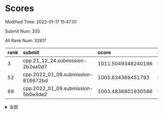 # Scores

Modified Time: 2022-01-17 15:47:01

Submit Num: 205

All Rank Num: 32817

| rank |               submit               |       score        |       sigma        | pk_num |
| :--- | :--------------------------------- | :----------------- | :----------------- | :----- |
| 3    | cpp.21_12_24.submission-2b2ea0d7   | 1011.5049348240196 | 0.7898490620025502 | 639    |
| 52   | cpp.2022_01_09.submission-816672bd | 1005.634369451793  | 0.7062165410897555 | 639    |
| 69   | cpp.2022_01_09.submission-5b0e3de2 | 1003.4836801930586 | 0.7121190492644192 | 640    |


<details>
<summary>全部</summary>

| rank |                 submit                 |       score        |       sigma        | pk_num |
| :--- | :------------------------------------- | :----------------- | :----------------- | :----- |
| 1    | gobigger.level_3.submission_level_3_48 | 1011.8005307731456 | 0.787392469963788  | 635    |
| 2    | gobigger.level_3.submission_level_3_47 | 1011.7111823878594 | 0.8084794270421061 | 640    |
| 3    | cpp.21_12_24.submission-2b2ea0d7       | 1011.5049348240196 | 0.7898490620025502 | 639    |
| 4    | gobigger.level_3.submission_level_3_17 | 1011.3827253991242 | 0.7977907297713572 | 641    |
| 5    | gobigger.level_3.submission_level_3_8  | 1011.3399437215232 | 0.7717948371307322 | 639    |
| 6    | gobigger.level_3.submission_level_3_26 | 1011.317690815771  | 0.7899853785565076 | 639    |
| 7    | gobigger.level_3.submission_level_3_27 | 1011.1068316506108 | 0.7707779971410256 | 641    |
| 8    | gobigger.level_3.submission_level_3_0  | 1011.0762694561387 | 0.7803881954176889 | 642    |
| 9    | gobigger.level_3.submission_level_3_43 | 1010.9835193030026 | 0.8031242361880143 | 637    |
| 10   | gobigger.level_3.submission_level_3_14 | 1010.8778584445521 | 0.7890614901173965 | 640    |
| 11   | gobigger.level_3.submission_level_3_2  | 1010.7302173832267 | 0.772073323249617  | 639    |
| 12   | gobigger.level_3.submission_level_3_30 | 1010.7057238220908 | 0.769014739085161  | 642    |
| 13   | gobigger.level_3.submission_level_3_45 | 1010.6528422224438 | 0.7551499862515694 | 638    |
| 14   | gobigger.level_3.submission_level_3_11 | 1010.6155340865561 | 0.7817684147570558 | 639    |
| 15   | gobigger.level_3.submission_level_3_29 | 1010.593540690121  | 0.7608546168184014 | 639    |
| 16   | gobigger.level_3.submission_level_3_38 | 1010.5425755319984 | 0.7825467363098384 | 639    |
| 17   | gobigger.level_3.submission_level_3_10 | 1010.5223634773455 | 0.7678773568331416 | 644    |
| 18   | gobigger.level_3.submission_level_3_16 | 1010.4704644281635 | 0.7778501852950103 | 646    |
| 19   | gobigger.level_3.submission_level_3_13 | 1010.2849247762348 | 0.7552944607073274 | 647    |
| 20   | gobigger.level_3.submission_level_3_28 | 1010.2272565421742 | 0.7591275933535024 | 644    |
| 21   | gobigger.level_3.submission_level_3_33 | 1010.1776644771459 | 0.7741620725797705 | 634    |
| 22   | gobigger.level_3.submission_level_3_41 | 1010.1369181994564 | 0.7648412470446394 | 645    |
| 23   | gobigger.level_3.submission_level_3_9  | 1010.1108807555618 | 0.7670617787014898 | 643    |
| 24   | gobigger.level_3.submission_level_3_19 | 1010.0951379641089 | 0.7584665959657857 | 639    |
| 25   | gobigger.level_3.submission_level_3_20 | 1010.0847372752696 | 0.7535749506417067 | 637    |
| 26   | gobigger.level_3.submission_level_3_4  | 1010.0507447954461 | 0.7593319574813925 | 644    |
| 27   | gobigger.level_3.submission_level_3_25 | 1010.0226794658391 | 0.7526272729054582 | 639    |
| 28   | gobigger.level_3.submission_level_3_24 | 1009.9673832320476 | 0.7552183821213954 | 639    |
| 29   | gobigger.level_3.submission_level_3_40 | 1009.9630366734751 | 0.7677980854899723 | 637    |
| 30   | gobigger.level_3.submission_level_3_18 | 1009.9546619815474 | 0.7555760754027911 | 644    |
| 31   | gobigger.level_3.submission_level_3_39 | 1009.9071918251806 | 0.7566541637662872 | 641    |
| 32   | gobigger.level_3.submission_level_3_49 | 1009.8472434937105 | 0.7467686763381367 | 643    |
| 33   | gobigger.level_3.submission_level_3_6  | 1009.7464401500313 | 0.7622935797489412 | 639    |
| 34   | gobigger.level_3.submission_level_3_36 | 1009.7167339958046 | 0.7713568875260288 | 639    |
| 35   | gobigger.level_3.submission_level_3_1  | 1009.5376504960803 | 0.7762398541062008 | 638    |
| 36   | gobigger.level_3.submission_level_3_44 | 1009.5095806436784 | 0.7469967633483103 | 641    |
| 37   | gobigger.level_3.submission_level_3_42 | 1009.4588659211504 | 0.7596363675772759 | 639    |
| 38   | gobigger.level_3.submission_level_3_5  | 1009.42949959016   | 0.77477418694082   | 638    |
| 39   | gobigger.level_3.submission_level_3_32 | 1009.2757590394866 | 0.7485022134592283 | 643    |
| 40   | gobigger.level_3.submission_level_3_35 | 1008.9652955887756 | 0.7625070785045961 | 648    |
| 41   | gobigger.level_3.submission_level_3_31 | 1008.890346749902  | 0.7529009959649704 | 638    |
| 42   | gobigger.level_3.submission_level_3_22 | 1008.880440576254  | 0.7585943624642212 | 642    |
| 43   | gobigger.level_3.submission_level_3_23 | 1008.8417552273044 | 0.758985656964189  | 640    |
| 44   | gobigger.level_3.submission_level_3_21 | 1008.8238933488497 | 0.7331552847907891 | 644    |
| 45   | gobigger.level_3.submission_level_3_15 | 1008.7492868094843 | 0.7373309164900895 | 647    |
| 46   | gobigger.level_3.submission_level_3_46 | 1008.6526023042737 | 0.7491399971421998 | 642    |
| 47   | gobigger.level_3.submission_level_3_12 | 1008.3683818180572 | 0.7538752193633175 | 644    |
| 48   | gobigger.level_3.submission_level_3_3  | 1008.179995171695  | 0.7322438983409707 | 633    |
| 49   | gobigger.level_3.submission_level_3_37 | 1007.7269205124608 | 0.7509698445799667 | 640    |
| 50   | gobigger.level_3.submission_level_3_34 | 1007.5809122846225 | 0.7337781398422678 | 643    |
| 51   | gobigger.level_3.submission_level_3_7  | 1007.3732193507494 | 0.7419046156643799 | 644    |
| 52   | cpp.2022_01_09.submission-816672bd     | 1005.634369451793  | 0.7062165410897555 | 639    |
| 53   | gobigger.level_1.submission_level_1_16 | 1004.3057974944408 | 0.7321447634521645 | 642    |
| 54   | gobigger.level_1.submission_level_1_4  | 1004.2260825764694 | 0.7135403580622985 | 641    |
| 55   | gobigger.level_1.submission_level_1_33 | 1004.0888544205837 | 0.725583212781622  | 640    |
| 56   | gobigger.level_1.submission_level_1_3  | 1004.0084283142806 | 0.7204763467289809 | 636    |
| 57   | gobigger.level_1.submission_level_1_15 | 1003.8860531928245 | 0.7098565780798258 | 635    |
| 58   | gobigger.level_1.submission_level_1_24 | 1003.8735520926758 | 0.7171974794234096 | 636    |
| 59   | gobigger.level_1.submission_level_1_10 | 1003.7927400002291 | 0.7026806775648907 | 635    |
| 60   | gobigger.level_1.submission_level_1_23 | 1003.7793427573191 | 0.7191543262443352 | 640    |
| 61   | gobigger.level_1.submission_level_1_28 | 1003.7178192541546 | 0.7203026224015718 | 644    |
| 62   | gobigger.level_1.submission_level_1_42 | 1003.6928416059812 | 0.7088697616119187 | 644    |
| 63   | gobigger.level_1.submission_level_1_41 | 1003.6678553665844 | 0.7267501515317634 | 635    |
| 64   | gobigger.level_1.submission_level_1_9  | 1003.6531057238391 | 0.7153952345344803 | 645    |
| 65   | gobigger.level_1.submission_level_1_1  | 1003.6470001993308 | 0.7250142356795869 | 641    |
| 66   | gobigger.level_1.submission_level_1_25 | 1003.642963764578  | 0.7169986602203107 | 640    |
| 67   | gobigger.level_1.submission_level_1_11 | 1003.5161663048988 | 0.7167927772375281 | 635    |
| 68   | gobigger.level_1.submission_level_1_37 | 1003.5032774007121 | 0.7135693236458013 | 640    |
| 69   | cpp.2022_01_09.submission-5b0e3de2     | 1003.4836801930586 | 0.7121190492644192 | 640    |
| 70   | gobigger.level_1.submission_level_1_8  | 1003.4248461494686 | 0.7182014000217597 | 643    |
| 71   | gobigger.level_1.submission_level_1_44 | 1003.3987242860098 | 0.7155469327302605 | 634    |
| 72   | gobigger.level_1.submission_level_1_22 | 1003.3297641848817 | 0.7176519790252297 | 639    |
| 73   | gobigger.level_1.submission_level_1_12 | 1003.2837014137415 | 0.7093056145322437 | 640    |
| 74   | gobigger.level_1.submission_level_1_2  | 1003.2603330649307 | 0.71960938392689   | 637    |
| 75   | gobigger.level_1.submission_level_1_47 | 1003.2193545311937 | 0.715185506506405  | 638    |
| 76   | gobigger.level_1.submission_level_1_35 | 1003.197640925315  | 0.7177427466356919 | 643    |
| 77   | gobigger.level_1.submission_level_1_20 | 1003.1879444410208 | 0.724595028194435  | 639    |
| 78   | gobigger.level_1.submission_level_1_29 | 1003.1753854441522 | 0.7138041179941211 | 643    |
| 79   | gobigger.level_1.submission_level_1_48 | 1003.1676178306936 | 0.7171225491436048 | 638    |
| 80   | gobigger.level_1.submission_level_1_39 | 1003.1324938945816 | 0.7224138205865694 | 640    |
| 81   | gobigger.level_1.submission_level_1_17 | 1003.1207223050757 | 0.7232803020134889 | 640    |
| 82   | gobigger.level_1.submission_level_1_40 | 1003.0474673347585 | 0.7136009714443975 | 644    |
| 83   | gobigger.level_1.submission_level_1_32 | 1002.977668203612  | 0.7109212225491881 | 641    |
| 84   | gobigger.level_1.submission_level_1_21 | 1002.9765141221001 | 0.7219627858706379 | 635    |
| 85   | gobigger.level_1.submission_level_1_31 | 1002.9743108588095 | 0.7148634783531869 | 638    |
| 86   | gobigger.level_1.submission_level_1_38 | 1002.9632704784232 | 0.7190892514087969 | 643    |
| 87   | gobigger.level_1.submission_level_1_26 | 1002.9631198532369 | 0.7129056964615268 | 642    |
| 88   | gobigger.level_1.submission_level_1_43 | 1002.9403037480234 | 0.7122523631354775 | 642    |
| 89   | gobigger.level_1.submission_level_1_46 | 1002.9271702635829 | 0.7125391281499482 | 635    |
| 90   | gobigger.level_1.submission_level_1_34 | 1002.8188911778324 | 0.714393033404321  | 644    |
| 91   | gobigger.level_1.submission_level_1_6  | 1002.6870944217746 | 0.7165235203398351 | 642    |
| 92   | gobigger.level_1.submission_level_1_45 | 1002.6406391842158 | 0.7155849923584787 | 638    |
| 93   | gobigger.level_1.submission_level_1_13 | 1002.6348913355238 | 0.7093418258163148 | 639    |
| 94   | gobigger.level_1.submission_level_1_49 | 1002.5458676616262 | 0.7159213054310053 | 639    |
| 95   | gobigger.level_1.submission_level_1_18 | 1002.5331083409455 | 0.7059762697890436 | 639    |
| 96   | gobigger.level_1.submission_level_1_36 | 1002.3644244553847 | 0.7147217829401863 | 641    |
| 97   | gobigger.level_1.submission_level_1_19 | 1002.3245328803025 | 0.7006398174036326 | 643    |
| 98   | gobigger.level_1.submission_level_1_7  | 1001.994640377668  | 0.7140838839997599 | 638    |
| 99   | gobigger.level_1.submission_level_1_0  | 1001.9450450778701 | 0.7143078520475217 | 640    |
| 100  | gobigger.level_1.submission_level_1_30 | 1001.8843679734772 | 0.7235496002387738 | 639    |
| 101  | gobigger.level_1.submission_level_1_5  | 1001.8447016629661 | 0.7120194489464705 | 640    |
| 102  | gobigger.level_1.submission_level_1_14 | 1001.8431804569349 | 0.7163175931279813 | 641    |
| 103  | gobigger.level_1.submission_level_1_27 | 1001.8296339919997 | 0.7031969827504023 | 644    |
| 104  | gobigger.random.submission_random_34   | 998.0782023006556  | 0.7066950759856888 | 636    |
| 105  | gobigger.random.submission_random_17   | 997.3427139476963  | 0.7090872977062519 | 643    |
| 106  | gobigger.random.submission_random_2    | 997.1780819302808  | 0.6980850094568203 | 639    |
| 107  | gobigger.random.submission_random_9    | 996.9254891553079  | 0.7082500760277692 | 639    |
| 108  | gobigger.random.submission_random_48   | 996.6382028032208  | 0.7074894310046452 | 637    |
| 109  | gobigger.random.submission_random_5    | 996.4612929611525  | 0.7049296052636995 | 647    |
| 110  | gobigger.random.submission_random_32   | 996.4081456148929  | 0.7157160351369275 | 639    |
| 111  | gobigger.random.submission_random_35   | 996.4022089745862  | 0.6957902855781359 | 645    |
| 112  | gobigger.random.submission_random_18   | 996.1421299779632  | 0.7133066499864975 | 638    |
| 113  | gobigger.random.submission_random_40   | 996.0890516852262  | 0.7121887433125306 | 638    |
| 114  | gobigger.random.submission_random_37   | 996.062459311597   | 0.7128911673724643 | 645    |
| 115  | gobigger.random.submission_random_15   | 996.0498029219067  | 0.7045740886759886 | 637    |
| 116  | gobigger.random.submission_random_23   | 996.0042221548177  | 0.7084870754798714 | 638    |
| 117  | gobigger.random.submission_random_29   | 995.9558699060418  | 0.7113956765619407 | 645    |
| 118  | gobigger.random.submission_random_41   | 995.9507165852123  | 0.7073289719424881 | 640    |
| 119  | gobigger.random.submission_random_10   | 995.9325292447124  | 0.7012057428839346 | 640    |
| 120  | gobigger.random.submission_random_12   | 995.8754543882668  | 0.7077338206046037 | 641    |
| 121  | gobigger.random.submission_random_49   | 995.8738678944998  | 0.6993310788041964 | 636    |
| 122  | gobigger.random.submission_random_13   | 995.8544379243681  | 0.7011502186934617 | 639    |
| 123  | gobigger.random.submission_random_6    | 995.8533778717934  | 0.7044371867701759 | 648    |
| 124  | gobigger.random.submission_random_42   | 995.8446882395866  | 0.717392176021627  | 639    |
| 125  | gobigger.random.submission_random_44   | 995.8206249602565  | 0.7141858270127616 | 634    |
| 126  | gobigger.random.submission_random_47   | 995.7913699355631  | 0.7019220563273698 | 638    |
| 127  | gobigger.random.submission_random_39   | 995.7522562233901  | 0.7167173651041852 | 641    |
| 128  | gobigger.random.submission_random_0    | 995.7388382621536  | 0.7234647013973272 | 642    |
| 129  | gobigger.random.submission_random_31   | 995.7164578345172  | 0.714445209262082  | 638    |
| 130  | gobigger.random.submission_random_36   | 995.6674895780332  | 0.7067377267469982 | 642    |
| 131  | gobigger.random.submission_random_22   | 995.6608784030155  | 0.7103599550917793 | 638    |
| 132  | gobigger.random.submission_random_1    | 995.6484131544422  | 0.7173746210222205 | 639    |
| 133  | gobigger.random.submission_random_38   | 995.6433183669634  | 0.7146223564706833 | 644    |
| 134  | gobigger.random.submission_random_20   | 995.6153620809146  | 0.7088006976233877 | 635    |
| 135  | gobigger.random.submission_random_7    | 995.5724802835858  | 0.7073492332397355 | 641    |
| 136  | gobigger.random.submission_random_27   | 995.539174201633   | 0.7145018198085717 | 638    |
| 137  | gobigger.random.submission_random_24   | 995.4714917169955  | 0.7082630138426692 | 637    |
| 138  | gobigger.random.submission_random_4    | 995.4403175224523  | 0.7317369078237943 | 643    |
| 139  | gobigger.random.submission_random_26   | 995.3824990169259  | 0.7196041137641406 | 643    |
| 140  | gobigger.random.submission_random_28   | 995.3626537647448  | 0.7153159908709177 | 641    |
| 141  | gobigger.random.submission_random_25   | 995.2808778921074  | 0.7121235482971396 | 640    |
| 142  | gobigger.random.submission_random_8    | 995.2791235888682  | 0.7128799742796768 | 646    |
| 143  | gobigger.random.submission_random_45   | 995.2641830743755  | 0.713999771496856  | 639    |
| 144  | gobigger.random.submission_random_11   | 995.2141190445432  | 0.709087037821247  | 645    |
| 145  | gobigger.random.submission_random_43   | 995.2033286738587  | 0.7046038371014319 | 644    |
| 146  | gobigger.random.submission_random_14   | 995.1903834553831  | 0.709797563658847  | 641    |
| 147  | gobigger.random.submission_random_19   | 995.1801070363966  | 0.7158687564103473 | 638    |
| 148  | gobigger.random.submission_random_3    | 995.1525441814518  | 0.7107159329762048 | 637    |
| 149  | gobigger.random.submission_random_16   | 995.028045488671   | 0.7064376244997381 | 638    |
| 150  | gobigger.random.submission_random_21   | 994.8769150156777  | 0.7150435237005375 | 633    |
| 151  | gobigger.random.submission_random_30   | 994.8704558113906  | 0.7234982592406688 | 639    |
| 152  | gobigger.random.submission_random_46   | 994.8475433034143  | 0.704359516943296  | 640    |
| 153  | gobigger.random.submission_random_33   | 994.7870438512342  | 0.7072199131793118 | 642    |
| 154  | gobigger.level_2.submission_level_2_22 | 994.3841882815524  | 0.7344106377394028 | 643    |
| 155  | gobigger.level_2.submission_level_2_25 | 994.3142312404813  | 0.7535066379611348 | 641    |
| 156  | gobigger.level_2.submission_level_2_45 | 993.9441456060811  | 0.7195109812840779 | 641    |
| 157  | gobigger.level_2.submission_level_2_13 | 993.820906643671   | 0.7187136909382968 | 639    |
| 158  | gobigger.level_2.submission_level_2_1  | 993.74297652268    | 0.725839843750701  | 639    |
| 159  | gobigger.level_2.submission_level_2_46 | 993.3648776453849  | 0.7252094761471992 | 643    |
| 160  | gobigger.level_2.submission_level_2_6  | 993.3347815940957  | 0.748345129354698  | 648    |
| 161  | gobigger.level_2.submission_level_2_21 | 993.2674118518779  | 0.7183317461471086 | 641    |
| 162  | gobigger.level_2.submission_level_2_28 | 993.0249718519533  | 0.7483577686380884 | 640    |
| 163  | gobigger.level_2.submission_level_2_12 | 992.9993247170812  | 0.7212556663044823 | 644    |
| 164  | gobigger.level_2.submission_level_2_20 | 992.9703633820137  | 0.7345802059100255 | 644    |
| 165  | gobigger.level_2.submission_level_2_9  | 992.9233154541699  | 0.7355820965801031 | 642    |
| 166  | gobigger.level_2.submission_level_2_39 | 992.9031415521746  | 0.7370597965416492 | 645    |
| 167  | gobigger.level_2.submission_level_2_26 | 992.9030940873834  | 0.7371845575423969 | 643    |
| 168  | gobigger.level_2.submission_level_2_41 | 992.8868431243741  | 0.7223280920083864 | 644    |
| 169  | gobigger.level_2.submission_level_2_14 | 992.8540078657209  | 0.7244714739752136 | 640    |
| 170  | gobigger.level_2.submission_level_2_47 | 992.7505455320082  | 0.7446314276127696 | 642    |
| 171  | gobigger.level_2.submission_level_2_48 | 992.6239055514677  | 0.7387961657041566 | 639    |
| 172  | gobigger.level_2.submission_level_2_34 | 992.5112630709287  | 0.7300654718532046 | 639    |
| 173  | gobigger.level_2.submission_level_2_4  | 992.4540618233507  | 0.7383084144327575 | 642    |
| 174  | gobigger.level_2.submission_level_2_40 | 992.4540485333714  | 0.728657516973841  | 644    |
| 175  | gobigger.level_2.submission_level_2_16 | 992.3912139656661  | 0.7472105988475389 | 643    |
| 176  | gobigger.level_2.submission_level_2_7  | 992.3774597718126  | 0.7299166846720841 | 642    |
| 177  | gobigger.level_2.submission_level_2_2  | 992.2799759439594  | 0.743087093186086  | 645    |
| 178  | gobigger.level_2.submission_level_2_24 | 992.2652378419787  | 0.75936204742811   | 636    |
| 179  | gobigger.level_2.submission_level_2_29 | 992.2406421499915  | 0.7596505095057264 | 639    |
| 180  | gobigger.level_2.submission_level_2_15 | 992.2363752077505  | 0.7305310064139438 | 639    |
| 181  | gobigger.level_2.submission_level_2_0  | 992.2165876629583  | 0.7273082503591756 | 639    |
| 182  | gobigger.level_2.submission_level_2_38 | 992.1926214160063  | 0.7273710357947503 | 635    |
| 183  | gobigger.level_2.submission_level_2_27 | 992.0401722204915  | 0.7363892552193076 | 642    |
| 184  | gobigger.level_2.submission_level_2_42 | 992.0343154548494  | 0.759957044270447  | 639    |
| 185  | gobigger.level_2.submission_level_2_5  | 991.9640597752401  | 0.7344360816682144 | 641    |
| 186  | gobigger.level_2.submission_level_2_32 | 991.9614511385231  | 0.739095351643831  | 637    |
| 187  | gobigger.level_2.submission_level_2_43 | 991.9347459115611  | 0.7391955006246287 | 640    |
| 188  | gobigger.level_2.submission_level_2_35 | 991.9203688276235  | 0.7502813468514541 | 636    |
| 189  | gobigger.level_2.submission_level_2_44 | 991.8529221524275  | 0.7475521090407492 | 638    |
| 190  | gobigger.level_2.submission_level_2_18 | 991.7935290513418  | 0.7257568381373131 | 641    |
| 191  | gobigger.level_2.submission_level_2_10 | 991.6961406909878  | 0.7547053852048307 | 640    |
| 192  | gobigger.level_2.submission_level_2_11 | 991.6338074703896  | 0.7582748742478448 | 640    |
| 193  | gobigger.level_2.submission_level_2_37 | 991.4806327262033  | 0.7428471299441983 | 638    |
| 194  | gobigger.level_2.submission_level_2_23 | 991.354717605808   | 0.7404239222714888 | 639    |
| 195  | gobigger.level_2.submission_level_2_49 | 991.338672230199   | 0.7590596466889938 | 640    |
| 196  | gobigger.level_2.submission_level_2_3  | 991.243920947481   | 0.756250646902916  | 638    |
| 197  | gobigger.level_2.submission_level_2_31 | 991.2366400861414  | 0.7623754780264774 | 645    |
| 198  | gobigger.level_2.submission_level_2_19 | 991.149265182688   | 0.7428124810396347 | 637    |
| 199  | gobigger.level_2.submission_level_2_8  | 991.0381194301096  | 0.7439458720132117 | 644    |
| 200  | gobigger.level_2.submission_level_2_17 | 990.8405997073319  | 0.7560360863736114 | 639    |
| 201  | gobigger.level_2.submission_level_2_30 | 990.6629279501614  | 0.7733830016863212 | 633    |
| 202  | gobigger.level_2.submission_level_2_36 | 990.6133409718454  | 0.7551905852631671 | 644    |
| 203  | gobigger.level_2.submission_level_2_33 | 990.1231750151795  | 0.7691933282343374 | 641    |
| 204  | gobigger.none.submission_none_0        | 978.1088300425115  | 1.2975439752042452 | 642    |
| 205  | gobigger.none.submission_none_1        | 977.7566404842413  | 1.2763470515251838 | 645    |

</details>